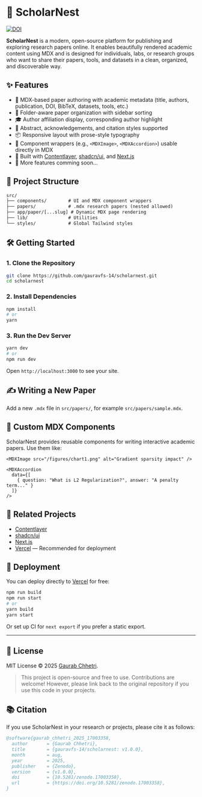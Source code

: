 # 🧠 ScholarNest

[![DOI](https://zenodo.org/badge/DOI/10.5281/zenodo.17003358.svg)](https://doi.org/10.5281/zenodo.17003358)

**ScholarNest** is a modern, open-source platform for publishing and exploring research papers online. It enables beautifully rendered academic content using MDX and is designed for individuals, labs, or research groups who want to share their papers, tools, and datasets in a clean, organized, and discoverable way.

## ✨ Features

- 📝 MDX-based paper authoring with academic metadata (title, authors, publication, DOI, BibTeX, datasets, tools, etc.)
- 📁 Folder-aware paper organization with sidebar sorting
- 🎓 Author affiliation display, corresponding author highlight
- 📄 Abstract, acknowledgements, and citation styles supported
- 📦 Responsive layout with prose-style typography
- 🧩 Component wrappers (e.g., `<MDXImage>`, `<MDXAccordion>`) usable directly in MDX
- 🧠 Built with [Contentlayer](https://contentlayer.dev/), [shadcn/ui](https://ui.shadcn.com/), and [Next.js](https://nextjs.org/)
- 🚀 More features comming soon...

## 📂 Project Structure

```txt
src/
├── components/        # UI and MDX component wrappers
├── papers/            # .mdx research papers (nested allowed)
├── app/paper/[...slug] # Dynamic MDX page rendering
├── lib/               # Utilities
└── styles/            # Global Tailwind styles
````

## 🛠️ Getting Started

### 1. Clone the Repository

```bash
git clone https://github.com/gauravfs-14/scholarnest.git
cd scholarnest
```

### 2. Install Dependencies

```bash
npm install
# or
yarn
```

### 3. Run the Dev Server

```bash
yarn dev
# or
npm run dev
```

Open `http://localhost:3000` to see your site.

## ✍️ Writing a New Paper

Add a new `.mdx` file in `src/papers/`, for example `src/papers/sample.mdx`.

## 🧩 Custom MDX Components

ScholarNest provides reusable components for writing interactive academic papers. Use them like:

```mdx
<MDXImage src="/figures/chart1.png" alt="Gradient sparsity impact" />

<MDXAccordion
  data={[
    { question: "What is L2 Regularization?", answer: "A penalty term..." }
  ]}
/>
```

## 🔗 Related Projects

* [Contentlayer](https://contentlayer.dev/)
* [shadcn/ui](https://ui.shadcn.com/)
* [Next.js](https://nextjs.org/)
* [Vercel](https://vercel.com/) — Recommended for deployment

## 🚀 Deployment

You can deploy directly to [Vercel](https://vercel.com/) for free:

```bash
npm run build
npm run start
# or
yarn build
yarn start
```

Or set up CI for `next export` if you prefer a static export.

---

## 📜 License

MIT License © 2025 [Gaurab Chhetri](https://gaurabchhetri.com.np).

> This project is open-source and free to use. Contributions are welcome! However, please link back to the original repository if you use this code in your projects.

## 📚 Citation

If you use ScholarNest in your research or projects, please cite it as follows:

```bibtex
@software{gaurab_chhetri_2025_17003358,
  author       = {Gaurab Chhetri},
  title        = {gauravfs-14/scholarnest: v1.0.0},
  month        = aug,
  year         = 2025,
  publisher    = {Zenodo},
  version      = {v1.0.0},
  doi          = {10.5281/zenodo.17003358},
  url          = {https://doi.org/10.5281/zenodo.17003358},
}
```
